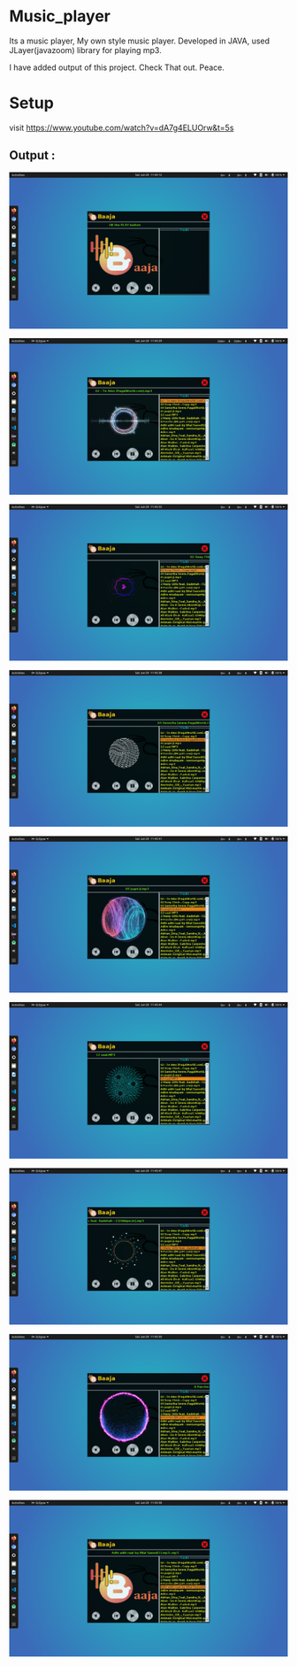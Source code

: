 # Music_player
Its a music player, My own style music player.
Developed in JAVA, used JLayer(javazoom) library for playing mp3.

I have added output of this project. Check That out.
Peace.

# Setup
visit https://www.youtube.com/watch?v=dA7g4ELUOrw&t=5s 

## Output :
![alt Output1](https://raw.githubusercontent.com/roshansourav/Baaja/master/Screenshots/Screenshot%20from%202020-06-20%2011-45-12.png)

![alt Output2](https://raw.githubusercontent.com/roshansourav/Baaja/master/Screenshots/Screenshot%20from%202020-06-20%2011-45-29.png)

![alt Output3](https://raw.githubusercontent.com/roshansourav/Baaja/master/Screenshots/Screenshot%20from%202020-06-20%2011-45-35.png)

![alt Output4](https://raw.githubusercontent.com/roshansourav/Baaja/master/Screenshots/Screenshot%20from%202020-06-20%2011-45-38.png)

![alt Output5](https://raw.githubusercontent.com/roshansourav/Baaja/master/Screenshots/Screenshot%20from%202020-06-20%2011-45-41.png)

![alt Output6](https://raw.githubusercontent.com/roshansourav/Baaja/master/Screenshots/Screenshot%20from%202020-06-20%2011-45-44.png)

![alt Output7](https://raw.githubusercontent.com/roshansourav/Baaja/master/Screenshots/Screenshot%20from%202020-06-20%2011-45-47.png)

![alt Output8](https://raw.githubusercontent.com/roshansourav/Baaja/master/Screenshots/Screenshot%20from%202020-06-20%2011-45-50.png)

![alt Output9](https://raw.githubusercontent.com/roshansourav/Baaja/master/Screenshots/Screenshot%20from%202020-06-20%2011-45-58.png)
